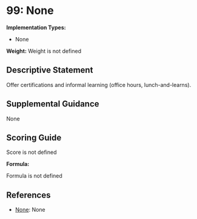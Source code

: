 # 99: None

**Implementation Types:**

- None

**Weight:** Weight is not defined

## Descriptive Statement

Offer certifications and informal learning (office hours, lunch-and-learns).

## Supplemental Guidance

None

## Scoring Guide

Score is not defined

**Formula:**

Formula is not defined

## References

- [None](None): None


